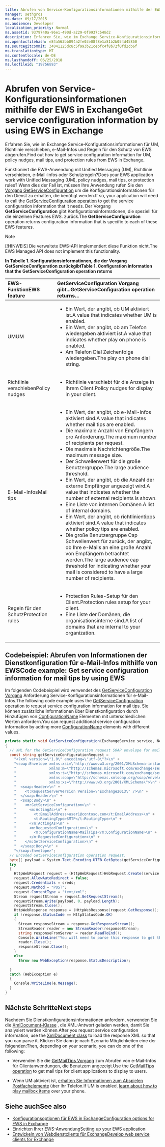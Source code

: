 ```yaml
---
title: Abrufen von Service-Konfigurationsinformationen mithilfe der EWS in Exchange
manager: sethgros
ms.date: 09/17/2015
ms.audience: Developer
localization_priority: Normal
ms.assetid: 9379740a-96e1-490d-a229-0f9937c548d2
description: Erfahren Sie, wie im Exchange Service-Konfigurationsinformationen für UM, Richtlinie verschieben, e-Mail-Infos und Regeln für den Schutz von EWS abgerufen.
ms.openlocfilehash: e84a563bb094a2fe03e08f8e1a81b2b054d45850
ms.sourcegitcommit: 34041125dc8c5f993b21cebfc4f8b72f0fd2cb6f
ms.translationtype: MT
ms.contentlocale: de-DE
ms.lasthandoff: 06/25/2018
ms.locfileid: "19756893"
---
```

# <a name="get-service-configuration-information-by-using-ews-in-exchange"></a><span data-ttu-id="4c41a-103">Abrufen von Service-Konfigurationsinformationen mithilfe der EWS in Exchange</span><span class="sxs-lookup"><span data-stu-id="4c41a-103">Get service configuration information by using EWS in Exchange</span></span>

<span data-ttu-id="4c41a-104">Erfahren Sie, wie im Exchange Service-Konfigurationsinformationen für UM, Richtlinie verschieben, e-Mail-Infos und Regeln für den Schutz von EWS abgerufen.</span><span class="sxs-lookup"><span data-stu-id="4c41a-104">Find out how to get service configuration information for UM, policy nudges, mail tips, and protection rules from EWS in Exchange.</span></span>
  
<span data-ttu-id="4c41a-105">Funktioniert die EWS-Anwendung mit Unified Messaging (UM), Richtlinie verschieben, e-Mail-Infos oder Schutzregeln?</span><span class="sxs-lookup"><span data-stu-id="4c41a-105">Does your EWS application work with Unified Messaging (UM), policy nudges, mail tips, or protection rules?</span></span> <span data-ttu-id="4c41a-106">Wenn dies der Fall ist, müssen Ihre Anwendung rufen Sie den [Vorgang GetServiceConfiguration](http://msdn.microsoft.com/library/070cbfe5-325a-4955-8e4a-8230ea0459a7%28Office.15%29.aspx) um die Konfigurationsinformationen für den Dienst zu erhalten, die benötigt werden.</span><span class="sxs-lookup"><span data-stu-id="4c41a-106">If so, your application will need to call the [GetServiceConfiguration operation](http://msdn.microsoft.com/library/070cbfe5-325a-4955-8e4a-8230ea0459a7%28Office.15%29.aspx) to get the service configuration information that it needs.</span></span> <span data-ttu-id="4c41a-107">Der Vorgang **GetServiceConfiguration** gibt Konfigurationsinformationen, die speziell für die einzelnen Features EWS. zurück.</span><span class="sxs-lookup"><span data-stu-id="4c41a-107">The **GetServiceConfiguration** operation returns configuration information that is specific to each of these EWS features.</span></span> 
  
> [!NOTE]
> <span data-ttu-id="4c41a-108">[!HINWEIS] Die verwaltete EWS-API implementiert diese Funktion nicht.</span><span class="sxs-lookup"><span data-stu-id="4c41a-108">The EWS Managed API does not implement this functionality.</span></span> 
  
<span data-ttu-id="4c41a-109">**In Tabelle 1. Konfigurationsinformationen, die der Vorgang GetServiceConfiguration zurückgibt**</span><span class="sxs-lookup"><span data-stu-id="4c41a-109">**Table 1. Configuration information that the GetServiceConfiguration operation returns**</span></span>

|<span data-ttu-id="4c41a-110">EWS-Funktion</span><span class="sxs-lookup"><span data-stu-id="4c41a-110">EWS feature</span></span>|<span data-ttu-id="4c41a-111">GetServiceConfiguration Vorgang gibt...</span><span class="sxs-lookup"><span data-stu-id="4c41a-111">GetServiceConfiguration operation returns…</span></span>|
|:-----|:-----|
|<span data-ttu-id="4c41a-112">UM</span><span class="sxs-lookup"><span data-stu-id="4c41a-112">UM</span></span>  <br/> | <ul><li><span data-ttu-id="4c41a-113">Ein Wert, der angibt, ob UM aktiviert ist.</span><span class="sxs-lookup"><span data-stu-id="4c41a-113">A value that indicates whether UM is enabled.</span></span></li><li><span data-ttu-id="4c41a-114">Ein Wert, der angibt, ob am Telefon wiedergeben aktiviert ist.</span><span class="sxs-lookup"><span data-stu-id="4c41a-114">A value that indicates whether play on phone is enabled.</span></span></li><li><span data-ttu-id="4c41a-115">Am Telefon Dial Zeichenfolge wiedergeben.</span><span class="sxs-lookup"><span data-stu-id="4c41a-115">The play on phone dial string.</span></span></li></ul> |
|<span data-ttu-id="4c41a-116">Richtlinie verschieben</span><span class="sxs-lookup"><span data-stu-id="4c41a-116">Policy nudges</span></span>  <br/> | <ul><li><span data-ttu-id="4c41a-117">Richtlinie verschiebt für die Anzeige in Ihrem Client.</span><span class="sxs-lookup"><span data-stu-id="4c41a-117">Policy nudges for display in your client.</span></span></li></ul> |
|<span data-ttu-id="4c41a-118">E-Mail-Infos</span><span class="sxs-lookup"><span data-stu-id="4c41a-118">Mail tips</span></span>  <br/> | <ul><li><span data-ttu-id="4c41a-119">Ein Wert, der angibt, ob e-Mail-Infos aktiviert sind.</span><span class="sxs-lookup"><span data-stu-id="4c41a-119">A value that indicates whether mail tips are enabled.</span></span></li><li><span data-ttu-id="4c41a-120">Die maximale Anzahl von Empfängern pro Anforderung.</span><span class="sxs-lookup"><span data-stu-id="4c41a-120">The maximum number of recipients per request.</span></span></li><li><span data-ttu-id="4c41a-121">Die maximale Nachrichtengröße.</span><span class="sxs-lookup"><span data-stu-id="4c41a-121">The maximum message size.</span></span></li><li><span data-ttu-id="4c41a-122">Der Schwellenwert für die große Benutzergruppe.</span><span class="sxs-lookup"><span data-stu-id="4c41a-122">The large audience threshold.</span></span></li><li><span data-ttu-id="4c41a-123">Ein Wert, der angibt, ob die Anzahl der externe Empfänger angezeigt wird.</span><span class="sxs-lookup"><span data-stu-id="4c41a-123">A value that indicates whether the number of external recipients is shown.</span></span></li><li><span data-ttu-id="4c41a-124">Eine Liste von internen Domänen.</span><span class="sxs-lookup"><span data-stu-id="4c41a-124">A list of internal domains.</span></span></li><li><span data-ttu-id="4c41a-125">Ein Wert, der angibt, ob richtlinientipps aktiviert sind.</span><span class="sxs-lookup"><span data-stu-id="4c41a-125">A value that indicates whether policy tips are enabled.</span></span></li><li><span data-ttu-id="4c41a-126">Die große Benutzergruppe Cap Schwellenwert für zurück, der angibt, ob Ihre e-Mails an eine große Anzahl von Empfängern betrachtet werden.</span><span class="sxs-lookup"><span data-stu-id="4c41a-126">The large audience cap threshold for indicating whether your mail is considered to have a large number of recipients.</span></span>  </li></ul>|
|<span data-ttu-id="4c41a-127">Regeln für den Schutz</span><span class="sxs-lookup"><span data-stu-id="4c41a-127">Protection rules</span></span>  <br/> | <ul><li><span data-ttu-id="4c41a-128">Protection Rules-Setup für den Client.</span><span class="sxs-lookup"><span data-stu-id="4c41a-128">Protection rules setup for your client.</span></span></li><li><span data-ttu-id="4c41a-129">Eine Liste der Domänen, die organisationsinterne sind.</span><span class="sxs-lookup"><span data-stu-id="4c41a-129">A list of domains that are internal to your organization.</span></span>  </li></ul> |
   
## <a name="code-example-get-service-configuration-information-for-mail-tips-by-using-ews"></a><span data-ttu-id="4c41a-130">Codebeispiel: Abrufen von Informationen der Dienstkonfiguration für e-Mail-Infos mithilfe von EWS</span><span class="sxs-lookup"><span data-stu-id="4c41a-130">Code example: Get service configuration information for mail tips by using EWS</span></span>

<span data-ttu-id="4c41a-131">Im folgenden Codebeispiel wird verwendet des [GetServiceConfiguration Vorgang](http://msdn.microsoft.com/library/070cbfe5-325a-4955-8e4a-8230ea0459a7%28Office.15%29.aspx) Anforderung Service-Konfigurationsinformationen für e-Mail-Infos.</span><span class="sxs-lookup"><span data-stu-id="4c41a-131">The following code example uses the [GetServiceConfiguration operation](http://msdn.microsoft.com/library/070cbfe5-325a-4955-8e4a-8230ea0459a7%28Office.15%29.aspx) to request service configuration information for mail tips.</span></span> <span data-ttu-id="4c41a-132">Sie können zusätzliche Informationen über Dienstkonfiguration durch Hinzufügen von [ConfigurationName](http://msdn.microsoft.com/library/3b524a2f-9c6b-4550-9f3d-f78d176b0f7b%28Office.15%29.aspx) Elementen mit unterschiedlichen Werten anfordern.</span><span class="sxs-lookup"><span data-stu-id="4c41a-132">You can request additional service configuration information by adding more [ConfigurationName](http://msdn.microsoft.com/library/3b524a2f-9c6b-4550-9f3d-f78d176b0f7b%28Office.15%29.aspx) elements with different values.</span></span> 
  
```cs
private static void GetServiceConfiguration(ExchangeService service, NetworkCredential creds)
{ 
  // XML for the GetServiceConfiguration request SOAP envelope for mail tips configuration information.
  const string getServiceConfigurationRequest = 
    "<?xml version=\"1.0\" encoding=\"utf-8\"?>\n" +
    "<soap:Envelope xmlns:xsi=\"http://www.w3.org/2001/XMLSchema-instance\"\n" +
    "               xmlns:m=\"http://schemas.microsoft.com/exchange/services/2006/messages\"\n" +
    "               xmlns:t=\"http://schemas.microsoft.com/exchange/services/2006/types\" \n" +
    "               xmlns:soap=\"http://schemas.xmlsoap.org/soap/envelope/\"\n" +
    "               xmlns:xs=\"http://www.w3.org/2001/XMLSchema\">\n" +
    "  <soap:Header>\n" +
    "    <t:RequestServerVersion Version=\"Exchange2013\" />\n" +
    "  </soap:Header>\n" +
    "  <soap:Body>\n" +
    "    <m:GetServiceConfiguration>\n" +
    "      <m:ActingAs>\n" +
    "        <t:EmailAddress>user1@contoso.com</t:EmailAddress>\n" +
    "        <t:RoutingType>SMTP</t:RoutingType>\n" +
    "      </m:ActingAs>\n" +
    "      <m:RequestedConfiguration>\n" +
    "        <m:ConfigurationName>MailTips</m:ConfigurationName>\n" +
    "      </m:RequestedConfiguration>\n" +
    "    </m:GetServiceConfiguration>\n" +
    "  </soap:Body>\n" +
    "</soap:Envelope>";
  // Encoded GetServiceConfiguration operation request.
  byte[] payload = System.Text.Encoding.UTF8.GetBytes(getServiceConfigurationRequest);
  try
  {
    HttpWebRequest request = (HttpWebRequest)WebRequest.Create(service.Url);
    request.AllowAutoRedirect = false;
    request.Credentials = creds;
    request.Method = "POST";
    request.ContentType = "text/xml";
    Stream requestStream = request.GetRequestStream();
    requestStream.Write(payload, 0, payload.Length);
    requestStream.Close();
    HttpWebResponse response = (HttpWebResponse)request.GetResponse();
    if (response.StatusCode == HttpStatusCode.OK)
    {
      Stream responseStream = response.GetResponseStream();
      StreamReader reader = new StreamReader(responseStream);
      string responseFromServer = reader.ReadToEnd();
      Console.WriteLine("You will need to parse this response to get the configuration information:\n\n" + responseFromServer);
      reader.Close();
      responseStream.Close();
    }
    else
      throw new WebException(response.StatusDescription);
          
  }
  catch (WebException e)
  {
    Console.WriteLine(e.Message);
  }
}

```

## <a name="next-steps"></a><span data-ttu-id="4c41a-133">Nächste Schritte</span><span class="sxs-lookup"><span data-stu-id="4c41a-133">Next steps</span></span>

<span data-ttu-id="4c41a-134">Nachdem Sie Dienstkonfigurationsinformationen anfordern, verwenden Sie die [XmlDocument-Klasse](http://msdn.microsoft.com/en-us/library/system.xml.xmldocument.aspx) , die XML-Antwort geladen werden, damit Sie analysiert werden können.</span><span class="sxs-lookup"><span data-stu-id="4c41a-134">After you request service configuration information, use the [XmlDocument class](http://msdn.microsoft.com/en-us/library/system.xml.xmldocument.aspx) to load the response XML so that you can parse it.</span></span> <span data-ttu-id="4c41a-135">Klicken Sie dann je nach Szenario Möglichkeiten eine der folgenden:</span><span class="sxs-lookup"><span data-stu-id="4c41a-135">Then, depending on your scenario, you can do one of the following:</span></span> 
  
- <span data-ttu-id="4c41a-136">Verwenden Sie die [GetMailTips Vorgang](http://msdn.microsoft.com/library/025483ec-a9f3-4735-8a95-d26e30ea7974%28Office.15%29.aspx) zum Abrufen von e-Mail-Infos für Clientanwendungen, die Benutzern angezeigt.</span><span class="sxs-lookup"><span data-stu-id="4c41a-136">Use the [GetMailTips operation](http://msdn.microsoft.com/library/025483ec-a9f3-4735-8a95-d26e30ea7974%28Office.15%29.aspx) to get mail tips for client applications to display to users.</span></span> 
    
- <span data-ttu-id="4c41a-137">Wenn UM aktiviert ist, [erhalten Sie Informationen zum Abspielen Postfachelemente](http://blogs.msdn.com/b/exchangedev/archive/2009/11/05/play-exchange-2010-mailbox-items-on-your-phone-by-using-the-ews-managed-api.aspx) über Ihr Telefon.</span><span class="sxs-lookup"><span data-stu-id="4c41a-137">If UM is enabled, [learn about how to play mailbox items](http://blogs.msdn.com/b/exchangedev/archive/2009/11/05/play-exchange-2010-mailbox-items-on-your-phone-by-using-the-ews-managed-api.aspx) over your phone.</span></span> 
    
## <a name="see-also"></a><span data-ttu-id="4c41a-138">Siehe auch</span><span class="sxs-lookup"><span data-stu-id="4c41a-138">See also</span></span>

- [<span data-ttu-id="4c41a-139">Konfigurationsoptionen für EWS in Exchange</span><span class="sxs-lookup"><span data-stu-id="4c41a-139">Configuration options for EWS in Exchange</span></span>](configuration-options-for-ews-in-exchange.md)    
- [<span data-ttu-id="4c41a-140">Einrichten Ihrer EWS-Anwendung</span><span class="sxs-lookup"><span data-stu-id="4c41a-140">Setting up your EWS application</span></span>](setting-up-your-ews-application.md)    
- [<span data-ttu-id="4c41a-141">Entwickeln von Webdienstclients für Exchange</span><span class="sxs-lookup"><span data-stu-id="4c41a-141">Develop web service clients for Exchange</span></span>](develop-web-service-clients-for-exchange.md)
    

